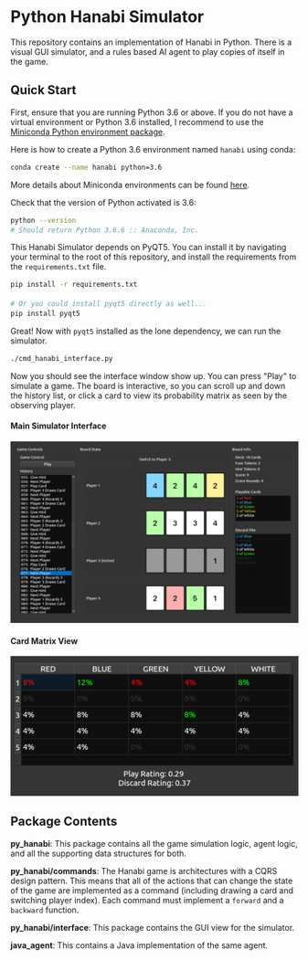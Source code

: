 # Python Hanabi Simulator
This repository contains an implementation of Hanabi in Python. There is a visual GUI simulator, and a rules based AI agent to play copies of itself in the game.



## Quick Start

First, ensure that you are running Python 3.6 or above. If you do not have a virtual environment or Python 3.6 installed, I recommend to use the [Miniconda Python environment package](https://conda.io/miniconda.html).

Here is how to create a Python 3.6 environment named `hanabi` using conda:

```bash
conda create --name hanabi python=3.6
```

More details about Miniconda environments can be found [here](https://conda.io/docs/user-guide/tasks/manage-python.html).

Check that the version of Python activated is 3.6:

```bash
python --version            
# Should return Python 3.6.6 :: Anaconda, Inc.
```

This Hanabi Simulator depends on PyQT5. You can install it by navigating your terminal to the root of this repository, and install the requirements from the `requirements.txt` file.

```bash
pip install -r requirements.txt

# Or you could install pyqt5 directly as well...
pip install pyqt5
```

Great! Now with `pyqt5` installed as the lone dependency, we can run the simulator.

```bash
./cmd_hanabi_interface.py
```

Now you should see the interface window show up. You can press "Play" to simulate a game. The board is interactive, so you can scroll up and down the history list, or click a card to view its probability matrix as seen by the observing player.



#### Main Simulator Interface

![pyhanabi_gui](images/pyhanabi_gui.png)



#### Card Matrix View

![card_value_matrix](images/card_value_matrix.png)



## Package Contents

**py_hanabi**: This package contains all the game simulation logic, agent logic, and all the supporting data structures for both.

**py_hanabi/commands**: The Hanabi game is architectures with a CQRS design pattern. This means that all of the actions that can change the state of the game are implemented as a command (including drawing a card and switching player index). Each command must implement a `forward` and a `backward` function.

**py_hanabi/interface**: This package contains the GUI view for the simulator.

**java_agent**: This contains a Java implementation of the same agent.

